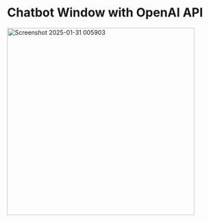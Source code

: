 # Chatbot Window with OpenAI API
<img width="437" alt="Screenshot 2025-01-31 005903" src="https://github.com/user-attachments/assets/92f89c6c-efa9-4d14-b2bd-b4f325376c9c" />
